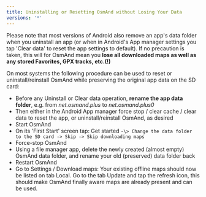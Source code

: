 ```yaml
---
title: Uninstalling or Resetting OsmAnd without Losing Your Data
versions: '*'
---
```


Please note that most versions of Android also remove an app's data
folder when you uninstall an app (or when in Android's App manager
settings you tap 'Clear data' to reset the app settings to default). If
no precaution is taken, this will for OsmAnd mean you **lose all
downloaded maps as well as any stored Favorites, GPX tracks, etc.(!)**

On most systems the following procedure can be used to reset or
uninstall/reinstall OsmAnd while preserving the original app data on the
SD card:

-   Before any Uninstall or Clear data operation, **rename the app data
    folder**, e.g. from *net.osmand.plus* to *net.osmand.plus0*
-   Then either in the Android App manager force stop / clear cache /
    clear data to reset the app, or uninstall/reinstall OsmAnd, as
    desired
-   Start OsmAnd
-   On its 'First Start' screen tap: Get started `-\> Change the data
    folder to the SD card -> Skip -> Skip downloading maps`
-   Force-stop OsmAnd
-   Using a file manager app, delete the newly created (almost empty)
    OsmAnd data folder, and rename your old (preserved) data folder back
-   Restart OsmAnd
-   Go to Settings / Download maps: Your existing offline maps should
    now be listed on tab Local. Go to the tab Update and tap the refresh
    icon, this should make OsmAnd finally aware maps are already present
    and can be used.